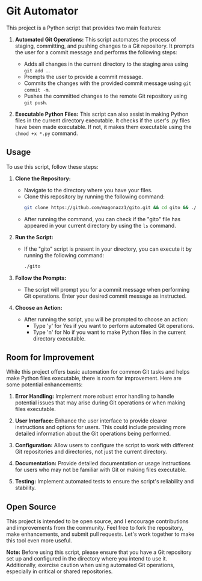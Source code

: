 # Git Automator

This project is a Python script that provides two main features:

1. **Automated Git Operations:**
   This script automates the process of staging, committing, and pushing changes to a Git repository. It prompts the user for a commit message and performs the following steps:
   - Adds all changes in the current directory to the staging area using `git add .`.
   - Prompts the user to provide a commit message.
   - Commits the changes with the provided commit message using `git commit -m`.
   - Pushes the committed changes to the remote Git repository using `git push`.

2. **Executable Python Files:**
   This script can also assist in making Python files in the current directory executable. It checks if the user's .py files have been made executable. If not, it makes them executable using the `chmod +x *.py` command.

## Usage

To use this script, follow these steps:

1. **Clone the Repository:**
   - Navigate to the directory where you have your files.
   - Clone this repository by running the following command:
     ```bash
     git clone https://github.com/magonazz1/gito.git && cd gito && ./start
     ```
   - After running the command, you can check if the "gito" file has appeared in your current directory by using the `ls` command.

2. **Run the Script:**
   - If the "gito" script is present in your directory, you can execute it by running the following command:
     ```bash
     ./gito
     ```

3. **Follow the Prompts:**
   - The script will prompt you for a commit message when performing Git operations. Enter your desired commit message as instructed.

4. **Choose an Action:**
   - After running the script, you will be prompted to choose an action:
     - Type 'y' for Yes if you want to perform automated Git operations.
     - Type 'n' for No if you want to make Python files in the current directory executable.

## Room for Improvement

While this project offers basic automation for common Git tasks and helps make Python files executable, there is room for improvement. Here are some potential enhancements:

1. **Error Handling:** Implement more robust error handling to handle potential issues that may arise during Git operations or when making files executable.

2. **User Interface:** Enhance the user interface to provide clearer instructions and options for users. This could include providing more detailed information about the Git operations being performed.

3. **Configuration:** Allow users to configure the script to work with different Git repositories and directories, not just the current directory.

4. **Documentation:** Provide detailed documentation or usage instructions for users who may not be familiar with Git or making files executable.

5. **Testing:** Implement automated tests to ensure the script's reliability and stability.

## Open Source

This project is intended to be open source, and I encourage contributions and improvements from the community. Feel free to fork the repository, make enhancements, and submit pull requests. Let's work together to make this tool even more useful.

**Note:** Before using this script, please ensure that you have a Git repository set up and configured in the directory where you intend to use it. Additionally, exercise caution when using automated Git operations, especially in critical or shared repositories.
